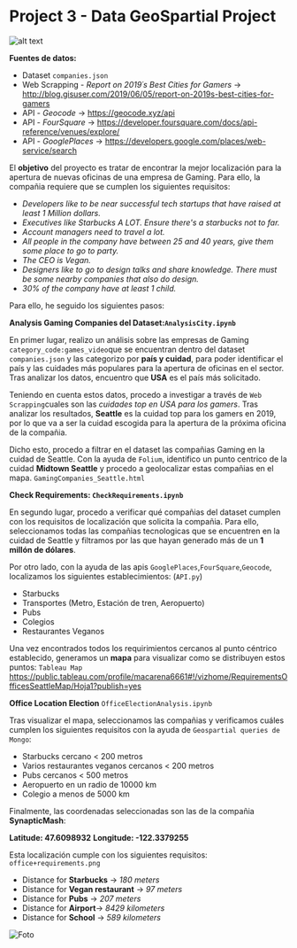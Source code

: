 # Project 3 - Data GeoSpartial Project
![alt text](https://github.com/Macarena18/GeoSpartial-Data-Project/blob/master/INPUT/images2.jpg)

**Fuentes de datos:**
- Dataset `companies.json`
- Web Scrapping - *Report on 2019´s Best Cities for Gamers* -> http://blog.gisuser.com/2019/06/05/report-on-2019s-best-cities-for-gamers
- API - *Geocode* -> https://geocode.xyz/api
- API - *FourSquare* -> https://developer.foursquare.com/docs/api-reference/venues/explore/
- API - *GooglePlaces* -> https://developers.google.com/places/web-service/search

El **objetivo** del proyecto es tratar de encontrar la mejor localización para la apertura de nuevas oficinas de una empresa de Gaming. Para ello, la compañia requiere que se cumplen los siguientes requisitos:

- *Developers like to be near successful tech startups that have raised at least 1 Million dollars.*
- *Executives like Starbucks A LOT. Ensure there's a starbucks not to far.*
- *Account managers need to travel a lot.*
- *All people in the company have between 25 and 40 years, give them some place to go to party.*
- *The CEO is Vegan.*
- *Designers like to go to design talks and share knowledge. There must be some nearby companies that also do design.*
- *30% of the company have at least 1 child.*


Para ello, he seguido los siguientes pasos:

**Analysis Gaming Companies del Dataset:`AnalysisCity.ipynb`**

En primer lugar, realizo un análisis sobre las empresas de Gaming `category_code:games_video`que se encuentran dentro del dataset `companies.json` y las categorizo por **país y cuidad**, para poder identificar el país y las cuidades más populares para la apertura de oficinas en el sector. Tras analizar los datos, encuentro que **USA** es el país más solicitado.

Teniendo en cuenta estos datos, procedo a investigar a través de `Web Scrapping`cuales son las *cuidades top en USA para los gamers*. Tras analizar los resultados, **Seattle** es la cuidad top para los gamers en 2019, por lo que va a ser la cuidad escogida para la apertura de la próxima oficina de la compañia.

Dicho esto, procedo a filtrar en el dataset las compañias Gaming en la cuidad de Seattle. Con la ayuda de `Folium`, identifico un punto centrico de la cuidad **Midtown Seattle** y procedo a geolocalizar estas compañias en el mapa. `GamingCompanies_Seattle.html`

**Check Requirements: `CheckRequirements.ipynb`**

En segundo lugar, procedo a  verificar qué compañias del dataset cumplen con los requisitos  de localización que solicita la compañia. Para ello, seleccionamos todas las compañias tecnologicas que se encuentren en la cuidad de Seattle y filtramos por las que hayan generado más de un **1 millón de dólares**.

Por otro lado, con la ayuda de las apis `GooglePlaces`,`FourSquare`,`Geocode`, localizamos los siguientes establecimientos: (`API.py`)
- Starbucks
- Transportes (Metro, Estación de tren, Aeropuerto)
- Pubs
- Colegios
- Restaurantes Veganos

Una vez encontrados todos los requirimientos cercanos al punto céntrico establecido, generamos un **mapa** para visualizar como se distribuyen estos puntos:
`Tableau Map` https://public.tableau.com/profile/macarena6661#!/vizhome/RequirementsOfficesSeattleMap/Hoja1?publish=yes

**Office Location Election** `OfficeElectionAnalysis.ipynb`

Tras visualizar el mapa, seleccionamos las compañias y verificamos cuáles cumplen los siguientes requisitos con la ayuda de `Geospartial queries de Mongo`: 

- Starbucks cercano < 200 metros
- Varios restaurantes veganos cercanos < 200 metros
- Pubs cercanos < 500 metros
- Aeropuerto en un radio de 10000 km
- Colegio a menos de 5000 km


Finalmente, las coordenadas seleccionadas son las de la compañia **SynapticMash**:

**Latitude: 47.6098932**
**Longitude: -122.3379255**

Esta localización cumple con los siguientes requisitos: `office+requirements.png`

- Distance for **Starbucks** -> *180 meters*
- Distance for **Vegan restaurant** -> *97 meters*
- Distance for **Pubs** -> *207 meters*
- Distance for **Airport**-> *8429 kilometers*
- Distance for **School** -> *589 kilometers*


![Foto](https://github.com/Macarena18/GeoSpartial-Data-Project/blob/master/OUTPUT/location_office.png)


